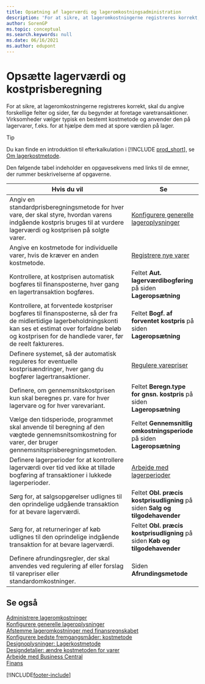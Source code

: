 ```yaml
---
title: Opsætning af lagerværdi og lageromkostningsadministration
description: 'For at sikre, at lageromkostningerne registreres korrekt, skal du angive forskellige felter og sider, før du begynder at foretage varetransaktioner.'
author: SorenGP
ms.topic: conceptual
ms.search.keywords: null
ms.date: 06/16/2021
ms.author: edupont
---
```

# <a name="setting-up-inventory-valuation-and-costing"></a>Opsætte lagerværdi og kostprisberegning

For at sikre, at lageromkostningerne registreres korrekt, skal du angive forskellige felter og sider, før du begynder at foretage varetransaktioner. Virksomheder vælger typisk en bestemt kostmetode og anvender den på lagervarer, f.eks. for at hjælpe dem med at spore værdien på lager.  

> [!TIP]
> Du kan finde en introduktion til efterkalkulation i [!INCLUDE [prod_short](includes/prod_short.md)], se [Om lagerkostmetode](finance-learn-about-costing.md).

Den følgende tabel indeholder en opgavesekvens med links til de emner, der rummer beskrivelserne af opgaverne.

|**Hvis du vil**|**Se**|  
|------------|-------------|
|Angiv en standardprisberegningsmetode for hver vare, der skal styre, hvordan varens indgående kostpris bruges til at vurdere lagerværdi og kostprisen på solgte varer.|[Konfigurere generelle lageroplysninger](inventory-how-setup-general.md)|  
|Angive en kostmetode for individuelle varer, hvis de kræver en anden kostmetode.|[Registrere nye varer](inventory-how-register-new-items.md)|  
|Kontrollere, at kostprisen automatisk bogføres til finansposterne, hver gang en lagertransaktion bogføres.|Feltet **Aut. lagerværdibogføring** på siden **Lageropsætning**|  
|Kontrollere, at forventede kostpriser bogføres til finansposterne, så der fra de midlertidige lagerbeholdningskonti kan ses et estimat over forfaldne beløb og kostprisen for de handlede varer, før de reelt faktureres.|Feltet **Bogf. af forventet kostpris** på siden **Lageropsætning**|  
|Definere systemet, så der automatisk reguleres for eventuelle kostprisændringer, hver gang du bogfører lagertransaktioner.|[Regulere varepriser](inventory-how-adjust-item-costs.md)|  
|Definere, om gennemsnitskostprisen kun skal beregnes pr. vare for hver lagervare og for hver varevariant.|Feltet **Beregn.type for gnsn. kostpris** på siden **Lageropsætning**|  
|Vælge den tidsperiode, programmet skal anvende til beregning af den vægtede gennemsnitsomkostning for varer, der bruger gennemsnitsprisberegningsmetoden.|Feltet **Gennemsnitlig omkostningsperiode** på siden **Lageropsætning**|  
|Definere lagerperioder for at kontrollere lagerværdi over tid ved ikke at tillade bogføring af transaktioner i lukkede lagerperioder.|[Arbejde med lagerperioder](finance-how-to-work-with-inventory-periods.md)|  
|Sørg for, at salgsopgørelser udlignes til den oprindelige udgående transaktion for at bevare lagerværdi.|Feltet **Obl. præcis kostprisudligning** på siden **Salg og tilgodehavender**|  
|Sørg for, at returneringer af køb udlignes til den oprindelige indgående transaktion for at bevare lagerværdi.|Feltet **Obl. præcis kostprisudligning** på siden **Køb og tilgodehavender**|
|Definere afrundingsregler, der skal anvendes ved regulering af eller forslag til varepriser eller standardomkostninger.|Siden **Afrundingsmetode**|  

## <a name="see-also"></a>Se også

[Administrere lageromkostninger](finance-manage-inventory-costs.md)  
[Konfigurere generelle lageroplysninger](inventory-how-setup-general.md)  
[Afstemme lageromkostninger med finansregnskabet](finance-how-to-post-inventory-costs-to-the-general-ledger.md)  
[Konfigurere bedste fremgangsmåder: kostmetode](setup-best-practices-costing-method.md)  
[Designoplysninger: Lagerkostmetode](design-details-inventory-costing.md)  
[Designdetaljer: ændre kostmetoden for varer](design-details-changing-costing-methods.md)  
[Arbejde med Business Central](ui-work-product.md)  
[Finans](finance.md)  


[!INCLUDE[footer-include](includes/footer-banner.md)]
